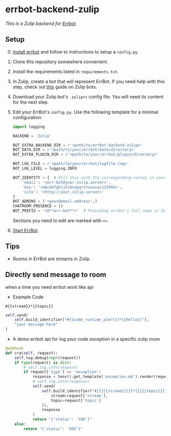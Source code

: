 # errbot-backend-zulip

*This is a Zulip backend for [Errbot](http://errbot.io/).*

Setup
-----

0. [Install errbot](http://errbot.io/en/latest/user_guide/setup.html)
   and follow to instructions to setup a `config.py`.

0. Clone this repository somewhere convenient.

0. Install the requirements listed in `requirements.txt`.

0. In Zulip, create a bot that will represent ErrBot. If you need help with this step, 
   check out [this](http://zulip.readthedocs.io/en/latest/bots-guide.html) guide on Zulip bots.

0. Download your Zulip bot's `.zuliprc` config file. You will need its content for the next step.

0. Edit your ErrBot's `config.py`. Use the following template for a minimal configuration:
   ```python
   import logging

   BACKEND = 'Zulip'

   BOT_EXTRA_BACKEND_DIR = r'<path/to/errbot-backend-zulip>'
   BOT_DATA_DIR = r'<path/to/your/errbot/data/directory>'
   BOT_EXTRA_PLUGIN_DIR = r'<path/to/your/errbot/plugin/directory>'

   BOT_LOG_FILE = r'<path/to/your/errbot/logfile.log>'
   BOT_LOG_LEVEL = logging.INFO

   BOT_IDENTITY = {  # Fill this with the corresponding values in your bot's `.zuliprc`
       'email': '<err-bot@your.zulip.server>',
       'key': '<abcdefghijklmnopqrstuvwxyz123456>',
       'site': '<http://your.zulip.server>'
   }
   BOT_ADMINS = ('<your@email.address',)
   CHATROOM_PRESENCE = ()
   BOT_PREFIX = '<@**err-bot**>'  # Providing errbot's full name in Zulip lets it respond to @-mentions.
   ```
   Sections you need to edit are marked with `<>`.

0. [Start ErrBot](http://errbot.io/en/latest/user_guide/setup.html#starting-the-daemon).

Tips
----

* Rooms in ErrBot are streams in Zulip.

Directly send message to room
----
when a time you need errbot work like api 

* Example Code

`#{{stream}}*{{topic}}`
```python
self.send(
    self.build_identifier("#{{code_runtime_alert}}*{{hello}}"),
    "your message here"
)
```

* A demo errbot api for log your code exception in a specific zulip room

``` python
@webhook
def cra(self, request):
    self.log.debug(repr(request))
    if type(request) is dict:
        # self.log.info(request)
        if request['type'] == 'exception':
            response = tenv().get_template('exception.md').render(request)
            # self.log.info(response)
            self.send(
                self.build_identifier("#{{{{{stream}}}}}*{{{{{topic}}}}}".format(
                    stream=request['stream'],
                    topic=request['topic']
                )),
                response
            )
            return "{'status': '100'}"
    else:
        return "{'status': '999'}"

```

